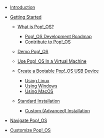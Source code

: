 - [Introduction](README.md)
- [Getting Started](getting-started/getting-started.md)
    - [What is Pop!_OS?]()
        - [Pop!_OS Development Roadmap]()
        - [Contribute to Pop!_OS]()
    - [Demo Pop!_OS]()
    - [Use Pop!_OS In a Virtual Machine]()
    - [Create a Bootable Pop!_OS USB Device](getting-started/create-bootable-media/create-bootable-usb.md)
        - [Using Linux](getting-started/create-bootable-media/bootable-usb-using-linux.md)
        - [Using Windows]()
        - [Using MacOS]()

    - [Standard Installation](getting-started/installation/installation.md)
        - [Custom (Advanced) Installation]()
    
- [Navigate Pop!_OS]()
- [Customize Pop!_OS]()

